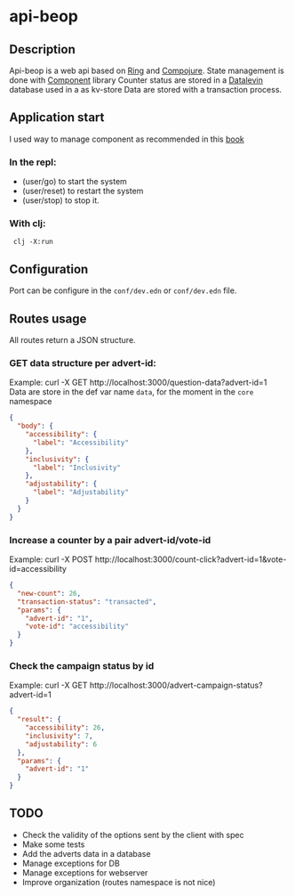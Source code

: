 # api-beop

## Description

Api-beop is a web api based on [Ring](https://github.com/ring-clojure/ring)
and [Compojure](https://github.com/weavejester/compojure).
State management is done with [Component](https://github.com/stuartsierra/component)  library
Counter status are stored in a [Datalevin](https://github.com/juji-io/datalevin) database used in a as kv-store
Data are stored with a transaction process.

## Application start

I used way to manage component as recommended in this [book](https://grishaev.me/en/clj-book-systems/)

### In the repl:

- (user/go) to start the system
- (user/reset) to restart the system
- (user/stop) to stop it.

### With clj:

``` clj -X:run```

## Configuration

Port can be configure in the `conf/dev.edn` or `conf/dev.edn` file.

## Routes usage

All routes return a JSON structure.

### GET data structure per advert-id:

Example: curl -X GET http://localhost:3000/question-data?advert-id=1  
Data are store in the def var name `data`, for the moment in the `core` namespace

```json
{
  "body": {
    "accessibility": {
      "label": "Accessibility"
    },
    "inclusivity": {
      "label": "Inclusivity"
    },
    "adjustability": {
      "label": "Adjustability"
    }
  }
}
```

### Increase a counter by a pair advert-id/vote-id

Example: curl -X POST http://localhost:3000/count-click?advert-id=1&vote-id=accessibility

```json
{
  "new-count": 26,
  "transaction-status": "transacted",
  "params": {
    "advert-id": "1",
    "vote-id": "accessibility"
  }
}
```

### Check the campaign status by id

Example: curl -X GET http://localhost:3000/advert-campaign-status?advert-id=1

```json
{
  "result": {
    "accessibility": 26,
    "inclusivity": 7,
    "adjustability": 6
  },
  "params": {
    "advert-id": "1"
  }
}
```

## TODO

- Check the validity of the options sent by the client with spec
- Make some tests
- Add the adverts data in a database
- Manage exceptions for DB
- Manage exceptions for webserver
- Improve organization (routes namespace is not nice)
